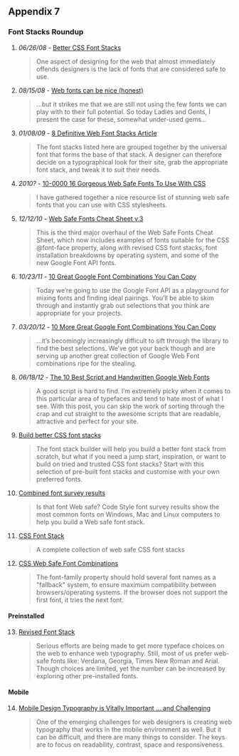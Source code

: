 Appendix 7
----------

### Font Stacks Roundup

1.  *06/26/08* - [Better CSS Font Stacks][Better Stacks]

    > One aspect of designing for the web that almost immediately offends designers is the lack of fonts that are considered safe to use.

2.  *08/15/08* - [Web fonts can be nice (honest)][Honest]

    > ...but it strikes me that we are still not using the few fonts we can play with to their full potential. So today Ladies and Gents, I present the case for these, somewhat under-used gems...

3.  *01/08/09* - [8 Definitive Web Font Stacks Article][Definitive]

    > The font stacks listed here are grouped together by the universal font that forms the base of that stack. A designer can therefore decide on a typographical look for their site, grab the appropriate font stack, and tweak it to suit their needs.

4.  *2010?* - [10-0000 16 Gorgeous Web Safe Fonts To Use With CSS][Gorgeous]

    > I have gathered together a nice resource list of stunning web safe fonts that you can use with CSS stylesheets.

5.  *12/12/10* - [Web Safe Fonts Cheat Sheet v.3][Cheat Sheet]

    > This is the third major overhaul of the Web Safe Fonts Cheat Sheet, which now includes examples of fonts suitable for the CSS @font-face property, along with revised CSS font stacks, font installation breakdowns by operating system, and some of the new Google Font API fonts.

6.  *10/23/11* - [10 Great Google Font Combinations You Can Copy][Google Fonts]

    > Today we’re going to use the Google Font API as a playground for mixing fonts and finding ideal pairings. You’ll be able to skim through and instantly grab out selections that you think are appropriate for your projects.

7.  *03/20/12* - [10 More Great Google Font Combinations You Can Copy][More Google Fonts]

    > ...it’s becomingly increasingly difficult to sift through the library to find the best selections. We’ve got your back though and are serving up another great collection of Google Web Font combinations ripe for the stealing.

8.  *06/18/12* - [The 10 Best Script and Handwritten Google Web Fonts][Google Scripts]

    > A good script is hard to find. I’m extremely picky when it comes to this particular area of typefaces and tend to hate most of what I see. With this post, you can skip the work of sorting through the crap and cut straight to the awesome scripts that are readable, attractive and perfect for your site.

9.  [Build better CSS font stacks][Build Better Stacks]

    > The font stack builder will help you build a better font stack from scratch, but what if you need a jump start, inspiration, or want to build on tried and trusted CSS font stacks? Start with this selection of pre-built font stacks and customise with your own preferred fonts.

10. [Combined font survey results][Font Survey]

    > Is that font Web safe? Code Style font survey results show the most common fonts on Windows, Mac and Linux computers to help you build a Web safe font stack.

11. [CSS Font Stack][]

    > A complete collection of web safe CSS font stacks

12. [CSS Web Safe Font Combinations][Web Safe]

    > The font-family property should hold several font names as a "fallback" system, to ensure maximum compatibility between browsers/operating systems. If the browser does not support the first font, it tries the next font.

#### Preinstalled

13. [Revised Font Stack][]

    > Serious efforts are being made to get more typeface choices on the web to enhance web typography. Still, most of us prefer web-safe fonts like: Verdana, Georgia, Times New Roman and Arial. Though choices are limited, yet the number can be increased by exploring other pre-installed fonts.

#### Mobile

14. [Mobile Design Typography is Vitally Important ... and Challenging][Mobile typography]

    > One of the emerging challenges for web designers is creating web typography that works in the mobile environment as well. But it can be difficult, and there are many things to consider. The keys are to focus on readability, contrast, space and responsiveness.


[Better Stacks]:        http://unitinteractive.com/blog/2008/06/26/better-css-font-stacks/
[Honest]:               http://aversionfour.petercolesdc.com/web-fonts-nice-honest/
[Definitive]:           http://www.sitepoint.com/eight-definitive-font-stacks/
[Gorgeous]:             http://www.webdesigndev.com/web-development/16-gorgeous-web-safe-fonts-to-use-with-css
[Cheat Sheet]:          http://www.mightymeta.co.uk/web-safe-fonts-cheat-sheet-v-3-with-font-face-fonts-and-os-breakdown/
[Google Fonts]:         http://designshack.net/articles/css/10-great-google-font-combinations-you-can-copy/
[More Google Fonts]:    http://designshack.net/articles/typography/10-more-great-google-font-combinations-you-can-copy/
[Google Scripts]:       http://designshack.net/articles/css/the-10-best-script-and-handwritten-google-web-fonts/
[Build Better Stacks]:  http://www.codestyle.org/css/font-family/BuildBetterCSSFontStacks.shtml
[Font Survey]:          http://www.codestyle.org/css/font-family/sampler-CombinedResults.shtml
[CSS Font Stack]:       http://cssfontstack.com/
[Web Safe]:             http://www.w3schools.com/cssref/css_websafe_fonts.asp
[Revised Font Stack]:   http://www.awayback.com/revised-font-stack/
[Mobile Typography]:    http://tympanus.net/codrops/2012/11/12/mobile-design-typography-is-vitally-important-and-challenging/
